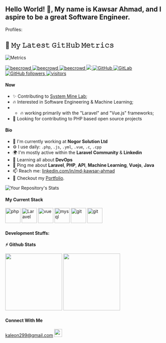 ## Hello World! 👋, My name is Kawsar Ahmad, and I aspire to be a great Software Engineer.

<p align="left">Profiles: 

## 🔔 𝙼𝚢 𝙻𝚊𝚝𝚎𝚜𝚝 𝙶𝚒𝚝𝙷𝚞𝚋 𝙼𝚎𝚝𝚛𝚒𝚌𝚜
![Metrics](https://metrics.lecoq.io/Raymo111?template=classic&base.header=0&gists=1&lines=1&config.timezone=America%2FToronto)
 
  <a href="https://www.beecrowd.com.br/judge/en/profile/413853">
    <img src="https://img.shields.io/badge/beecrowd-ahmad043-blueviolet" alt="beecrowd" />
  </a>
 
  <a href="https://codeforces.com/profile/noob_coder043">
    <img src="https://img.shields.io/badge/CodeForces-noob_coder043-blueviolet" alt="beecrowd" />
  </a>
 
   <a href="https://www.hackerrank.com/ahmad43">
    <img src="https://img.shields.io/badge/HackerRank-ahmad43-success" alt="beecrowd" />
  </a>
 
  
  
  
  <a href="https://www.linkedin.com/in/md-kawsar-ahmad-77800a105/">
    <img src="https://img.shields.io/badge/LinkedIn-0077B5?style=for-the-badge&logo=linkedin&logoColor=white" />
  </a>

 <a href="https://github.com/KawsarAhmad43">
  <img alt="GitHub" src="https://img.shields.io/badge/GitHub-KawsarAhmad43-black">
 </a>   
 <a href="https://gitlab.com/KawsarAhmad43">
  <img alt="GitLab" src="https://img.shields.io/badge/GitLab-KawsarAhmad43-orange">
 </a>
  

  <a href="https://github.com/KawsarAhmad43?tab=repositories">
    <img alt="GitHub followers" src="https://img.shields.io/github/followers/KawsarAhmad43?color=green&logo=github">
  </a>
  <a href="https://github.com/KawsarAhmad43/">
    <img src="https://komarev.com/ghpvc/?username=KawsarAhmad43" alt="visitors" />
  </a>

</p>

#### Now

- ✨ Contributing to [System Mine Lab](https://systemminelab.com/);
- :fire: Interested in Software Engineering & Machine Learning;
- - :fire: working primarily with the "Laravel" and "Vue.js" frameworks;
- :calendar: Looking for contributing to PHP based open source projects 

#### Bio

- 🏢 I'm currently working at **Nogor Solution Ltd**
- ⚙️ I use daily: `.php`, `.js`, `.yml`, `.vue`, `.c`, `.cpp`
- 🌍 I'm mostly active within the **Laravel Community** & **Linkedin**
- 🌱 Learning all about **DevOps**
- 💬 Ping me about **Laravel**, **PHP**, **API**, **Machine Learning**, **Vuejs**, **Java**
- 📫 Reach me: [linkedin.com/in/md-kawsar-ahmad](https://www.linkedin.com/in/md-kawsar-ahmad-77800a105/)
- 📝 Checkout my [Portfolio](https://sites.google.com/view/kawsar-ahmad/).

![Your Repository's Stats](https://github-readme-stats.vercel.app/api/top-langs/?username=KawsarAhmad43&theme=blue-green)

#### My Current Stack

<img height="48" src="images/php-original.svg" alt="php"> <img height="48" src="images/laravel-plain-wordmark.svg" alt="Laravel"> <img height="48" src="images/vue-original.svg" alt="vue">  <img height="48" src="images/mysql-original.svg" alt="mysql"> <img height="48" src="images/git-original.svg" alt="git"> <img height="48" src="images/gitlab-original.svg" alt="git">

#### Development Stuffs:

<b>⚡ Github Stats</b>
<p float="left">
<img height="180em" src="https://github-readme-stats.vercel.app/api?username=KawsarAhmad43&show_icons=true&hide_border=true&&count_private=true&include_all_commits=true" /> 
<img height="180em" src="https://github-readme-stats.vercel.app/api/top-langs/?username=KawsarAhmad43&show_icons=true&hide_border=true&layout=compact&langs_count=8"/>
</p>




#### Connect With Me

<p left="center">

<a href="https://www.gmail.com">kaleon299@gmail.com
  <img src="https://img.shields.io/badge/Gmail-D14836?style=for-the-badge&logo=gmail&logoColor=white" height=25>
</a>
</p>
